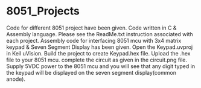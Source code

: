 # 8051_Projects
Code for different 8051 project have been given. Code written in C & Assembly language. Please see the ReadMe.txt instruction associated with each project. 
Assembly code for interfacing 8051 mcu with 3x4 matrix keypad & Seven Segment Display has been given. Open the Keypad.uvproj in Keil uVision. Build the project to create Keypad.hex file. Upload the .hex file to your 8051 mcu. complete the circuit as given in the circuit.png file. Supply 5VDC power to the 8051 mcu and you will see that any digit typed in the keypad will be displayed on the seven segment display(common anode).
